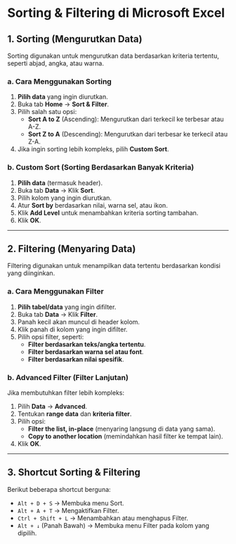 # Sorting & Filtering di Microsoft Excel

## 1. Sorting (Mengurutkan Data)
Sorting digunakan untuk mengurutkan data berdasarkan kriteria tertentu, seperti abjad, angka, atau warna.

### a. Cara Menggunakan Sorting
1. **Pilih data** yang ingin diurutkan.
2. Buka tab **Home** → **Sort & Filter**.
3. Pilih salah satu opsi:
   - **Sort A to Z** (Ascending): Mengurutkan dari terkecil ke terbesar atau A-Z.
   - **Sort Z to A** (Descending): Mengurutkan dari terbesar ke terkecil atau Z-A.
4. Jika ingin sorting lebih kompleks, pilih **Custom Sort**.

### b. Custom Sort (Sorting Berdasarkan Banyak Kriteria)
1. **Pilih data** (termasuk header).
2. Buka tab **Data** → Klik **Sort**.
3. Pilih kolom yang ingin diurutkan.
4. Atur **Sort by** berdasarkan nilai, warna sel, atau ikon.
5. Klik **Add Level** untuk menambahkan kriteria sorting tambahan.
6. Klik **OK**.

---

## 2. Filtering (Menyaring Data)
Filtering digunakan untuk menampilkan data tertentu berdasarkan kondisi yang diinginkan.

### a. Cara Menggunakan Filter
1. **Pilih tabel/data** yang ingin difilter.
2. Buka tab **Data** → Klik **Filter**.
3. Panah kecil akan muncul di header kolom.
4. Klik panah di kolom yang ingin difilter.
5. Pilih opsi filter, seperti:
   - **Filter berdasarkan teks/angka tertentu**.
   - **Filter berdasarkan warna sel atau font**.
   - **Filter berdasarkan nilai spesifik**.

### b. Advanced Filter (Filter Lanjutan)
Jika membutuhkan filter lebih kompleks:
1. Pilih **Data** → **Advanced**.
2. Tentukan **range data** dan **kriteria filter**.
3. Pilih opsi:
   - **Filter the list, in-place** (menyaring langsung di data yang sama).
   - **Copy to another location** (memindahkan hasil filter ke tempat lain).
4. Klik **OK**.

---

## 3. Shortcut Sorting & Filtering
Berikut beberapa shortcut berguna:
- `Alt + D + S` → Membuka menu Sort.
- `Alt + A + T` → Mengaktifkan Filter.
- `Ctrl + Shift + L` → Menambahkan atau menghapus Filter.
- `Alt + ↓` (Panah Bawah) → Membuka menu Filter pada kolom yang dipilih.